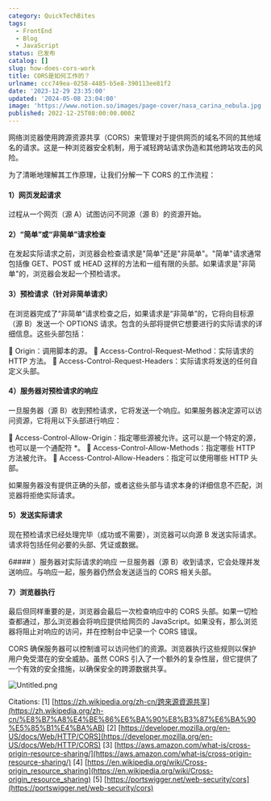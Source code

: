 ```yaml
---
category: QuickTechBites
tags:
  - FrontEnd
  - Blog
  - JavaScript
status: 已发布
catalog: []
slug: how-does-cors-work
title: CORS是如何工作的？
urlname: ccc749ea-0258-4485-b5e8-390113ee81f2
date: '2023-12-29 23:35:00'
updated: '2024-05-08 23:04:00'
image: 'https://www.notion.so/images/page-cover/nasa_carina_nebula.jpg'
published: 2022-12-25T08:00:00.000Z
---
```


网络浏览器使用跨源资源共享（CORS）来管理对于提供网页的域名不同的其他域名的请求。这是一种浏览器安全机制，用于减轻跨站请求伪造和其他跨站攻击的风险。


为了清晰地理解其工作原理，让我们分解一下 CORS 的工作流程：


#### 1）网页发起请求
过程从一个网页（源 A）试图访问不同源（源 B）的资源开始。


#### 2）“简单”或“非简单”请求检查
在发起实际请求之前，浏览器会检查请求是"简单"还是"非简单"。"简单"请求通常包括像 GET、POST 或 HEAD 这样的方法和一组有限的头部。如果请求是"非简单"的，浏览器会发起一个预检请求。


#### 3）预检请求（针对非简单请求）
在浏览器完成了“非简单”请求检查之后，如果请求是“非简单”的，它将向目标源（源 B）发送一个 OPTIONS 请求。包含的头部将提供它想要进行的实际请求的详细信息。这些头部包括：


🔸 Origin：调用脚本的源。
🔸 Access-Control-Request-Method：实际请求的 HTTP 方法。
🔸 Access-Control-Request-Headers：实际请求将发送的任何自定义头部。


#### 4）服务器对预检请求的响应
一旦服务器（源 B）收到预检请求，它将发送一个响应。如果服务器决定源可以访问资源，它将用以下头部进行响应：


🔹 Access-Control-Allow-Origin：指定哪些源被允许。这可以是一个特定的源，也可以是一个通配符 *。
🔹 Access-Control-Allow-Methods：指定哪些 HTTP 方法被允许。
🔹 Access-Control-Allow-Headers：指定可以使用哪些 HTTP 头部。


如果服务器没有提供正确的头部，或者这些头部与请求本身的详细信息不匹配，浏览器将拒绝实际请求。


#### 5）发送实际请求
现在预检请求已经处理完毕（成功或不需要），浏览器可以向源 B 发送实际请求。请求将包括任何必要的头部、凭证或数据。


6#### ）服务器对实际请求的响应
一旦服务器（源 B）收到请求，它会处理并发送响应。与响应一起，服务器仍然会发送适当的 CORS 相关头部。


#### 7）浏览器执行
最后但同样重要的是，浏览器会最后一次检查响应中的 CORS 头部。如果一切检查都通过，那么浏览器会将响应提供给网页的 JavaScript。如果没有，那么浏览器将阻止对响应的访问，并在控制台中记录一个 CORS 错误。


CORS 确保服务器可以控制谁可以访问他们的资源。浏览器执行这些规则以保护用户免受潜在的安全威胁。虽然 CORS 引入了一个额外的复杂性层，但它提供了一个有效的安全措施，以确保安全的跨源数据共享。


![Untitled.png](https://prod-files-secure.s3.us-west-2.amazonaws.com/5d24fe63-e567-4804-86f9-9fdc62e13082/b3deb140-f22b-4520-bcee-759301567801/Untitled.png?X-Amz-Algorithm=AWS4-HMAC-SHA256&X-Amz-Content-Sha256=UNSIGNED-PAYLOAD&X-Amz-Credential=ASIAZI2LB466XFECWRB5%2F20250219%2Fus-west-2%2Fs3%2Faws4_request&X-Amz-Date=20250219T053736Z&X-Amz-Expires=3600&X-Amz-Security-Token=IQoJb3JpZ2luX2VjEHUaCXVzLXdlc3QtMiJHMEUCIQCDUNPkRwZ2phIb8W94Usmotb89j3FbNs%2FPHROcnAbEJwIgedviCgs5gp5E9AYWX3dJQ4AFbNP1Nh%2B1OlHhC%2FxXWcMqiAQInv%2F%2F%2F%2F%2F%2F%2F%2F%2F%2FARAAGgw2Mzc0MjMxODM4MDUiDJWmVJu%2BJZgPOFzfoyrcAwWhToAu2wh6rk1vhUqtz%2BI3lQzj%2FqFWkYdjMr4wA7qi8Ln46R%2FlXHpRaz8EeUXWn%2FHh7ITSxbunxSC9oXXrlTRINJVb%2B4VQEM5li6Q1zr7EUzSJlx3L1GhGOneH35wLisl1v7HRpMhf8w4Z3stUrYTH6jyR4Y2nxkFiOQFV%2FfrcObH7IKGO4fo9C3bOPmzQJp8K5ULMYSGKZPkfgjErHOZrIyA2bgTFO%2BN5ebIZrtgxJAVSPTs4%2BRaKdyCqNmeg8CQ%2BS9GP%2F%2BsxXfPJXudMUzBpyW7%2BaORVjJCyD432AIZbjJiamGlxOTUxgrQEIdSc1rU3fKGLkFE1rI2a6IlXevp0m9WjVJkSTOQeQlK%2FEAS8oZ5GM4vV%2BxYem6oCsG29mxj1bxaCIl9um%2F%2FxIHOmSIMdrbK9dYfUyOYfs1sMFKyocUH0MlzPpMFMsYy7b8EKbLxZfuusOza5gEdZlhWVpKGG47i2HPGahTrHVbqCy22mDiXD9K%2B%2BFlk98oghplRK9%2B8XldnZEl%2F1hbjEmobaGrJgj9aCaRCI%2BYBSOPBJZSKMSAbwTi5Q5SWcFCMGY06F72EsBp5qdL0YjzOvlymZc9Z2AUpDDzKvG2i%2B22tPAt45adFOOF2vmqPhdayLMKrD1b0GOqUBw9zWs9dEPyoYbXepdn3VskN3gRtZTVlVVN6RKH4TXCES5csRbX4dRA74L%2BrFAnynCbkLX0%2F5CUxwuT8CPxOsGTC8QiBMkBOwbTf4%2BdkjJFoqzD7FD%2FeT4mFGUGse3yQ9XgPrxEbpO%2B9Sw4Ujg3yIPkMyWCtjMt%2BD350ohzm5tnPECbKuODvsET4AcaEX41kONVP0VqexN6roJhX1YCd%2FJkMG4d%2Fm&X-Amz-Signature=b51c229d7526cf0fee5d9bb5453f8937378d4cd1e9191875e4e966cecf3a50e6&X-Amz-SignedHeaders=host&x-id=GetObject)


Citations:
[1] [https://zh.wikipedia.org/zh-cn/跨來源資源共享](https://zh.wikipedia.org/zh-cn/%E8%B7%A8%E4%BE%86%E6%BA%90%E8%B3%87%E6%BA%90%E5%85%B1%E4%BA%AB)
[2] [https://developer.mozilla.org/en-US/docs/Web/HTTP/CORS](https://developer.mozilla.org/en-US/docs/Web/HTTP/CORS)
[3] [https://aws.amazon.com/what-is/cross-origin-resource-sharing/](https://aws.amazon.com/what-is/cross-origin-resource-sharing/)
[4] [https://en.wikipedia.org/wiki/Cross-origin_resource_sharing](https://en.wikipedia.org/wiki/Cross-origin_resource_sharing)
[5] [https://portswigger.net/web-security/cors](https://portswigger.net/web-security/cors)

